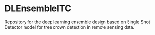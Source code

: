 # DLEnsembleITC
Repository for the deep learning ensemble design based on Single Shot Detector model for tree crown detection in remote sensing data.
